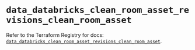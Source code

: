 # `data_databricks_clean_room_asset_revisions_clean_room_asset`

Refer to the Terraform Registry for docs: [`data_databricks_clean_room_asset_revisions_clean_room_asset`](https://registry.terraform.io/providers/databricks/databricks/1.86.0/docs/data-sources/clean_room_asset_revisions_clean_room_asset).
